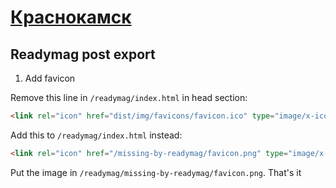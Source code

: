 # [Краснокамск](https://krasnokamsk.unit4.io)

## Readymag post export

1. Add favicon

Remove this line in `/readymag/index.html` in head section:

```html
<link rel="icon" href="dist/img/favicons/favicon.ico" type="image/x-icon"/>
```

Add this to `/readymag/index.html` instead:

```html
<link rel="icon" href="/missing-by-readymag/favicon.png" type="image/x-icon" />
```

Put the image in `/readymag/missing-by-readymag/favicon.png`. That's it

